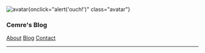 ![avatar](https://i.ibb.co/m5mrKVw/catalb1-2.jpg){onclick="alert('ouch!')" class="avatar"}

### Cemre's Blog


[About](/)
[Blog](/blog)
[Contact](/contact)

---
